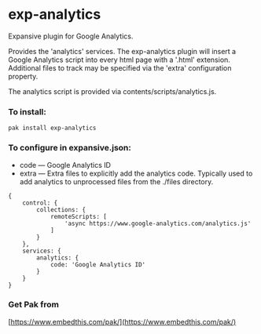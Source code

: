 exp-analytics
===

Expansive plugin for Google Analytics.

Provides the 'analytics' services. The exp-analytics plugin will insert a Google Analytics script into every html page
with a '.html' extension. Additional files to track may be specified via the 'extra' configuration property.

The analytics script is provided via contents/scripts/analytics.js. 

### To install:

    pak install exp-analytics

### To configure in expansive.json:

* code &mdash; Google Analytics ID
* extra &mdash; Extra files to explicitly add the analytics code. Typically used to add analytics to unprocessed files from
    the ./files directory.

```
{
    control: {
        collections: {
            remoteScripts: [
                'async https://www.google-analytics.com/analytics.js'
            ]
        }
    },
    services: {
        analytics: {
            code: 'Google Analytics ID'
        }
    }
}
```

### Get Pak from

[https://www.embedthis.com/pak/](https://www.embedthis.com/pak/)
